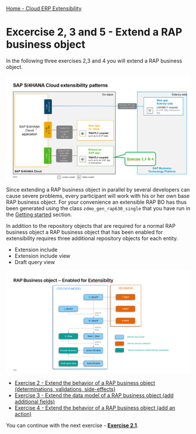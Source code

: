 [Home - Cloud ERP Extensibility](../../../../#exercises)

# Excercise 2, 3 and 5 - Extend a RAP business object

In the following three exercises 2,3 and 4 you will extend a RAP business object.  

![Scenario extend an SAP app](images/Scenario_Extend_SAP_App.png)   

Since extending a RAP business object in parallel by several developers can cause severe problems, every participant will work with his or her own base RAP business object. For your convenience an extensible RAP BO has thus been generated using the class `zdmo_gen_rap630_single` that you have run in the [Getting started](../ex0/README.md) section.

In addition to the repository objects that are required for a normal RAP business object a RAP business object that has been enabled for extensibility requires three additional repository objects for each entity.   

- Extension include  
- Extension include view   
- Draft query view
    
![A RAP BO enabled for extensibility](images/Extensibility_RAP_Business_Object_Enabled_For_Extensibility.png)   

   - [Exercise 2 - Extend the behavior of a RAP business object (determinations, validations, side-effects)](exercises/ex2/)
   - [Exercise 3 - Extend the data model of a RAP business object (add additional fields)](exercises/ex3/)
   - [Exercise 4 - Extend the behavior of a RAP business object (add an action)](exercises/ex4/)


 You can continue with the next exercise - **[Exercise 2.1](../ex2/#readme)**.  

 
